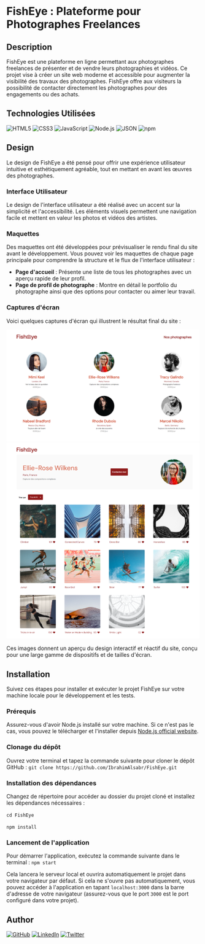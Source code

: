 # FishEye : Plateforme pour Photographes Freelances

## Description

FishEye est une plateforme en ligne permettant aux photographes freelances de présenter et de vendre leurs photographies et vidéos. Ce projet vise à créer un site web moderne et accessible pour augmenter la visibilité des travaux des photographes. FishEye offre aux visiteurs la possibilité de contacter directement les photographes pour des engagements ou des achats.

## Technologies Utilisées

![HTML5](https://img.shields.io/badge/HTML5-E34F26?style=for-the-badge&logo=html5&logoColor=white)
![CSS3](https://img.shields.io/badge/CSS3-1572B6?style=for-the-badge&logo=css3&logoColor=white)
![JavaScript](https://img.shields.io/badge/JavaScript-F7DF1E?style=for-the-badge&logo=javascript&logoColor=black)
![Node.js](https://img.shields.io/badge/Node.js-43853D?style=for-the-badge&logo=node-dot-js&logoColor=white)
![JSON](https://img.shields.io/badge/JSON-000000?style=for-the-badge&logo=json&logoColor=white)
![npm](https://img.shields.io/badge/npm-CB3837?style=for-the-badge&logo=npm&logoColor=white)


## Design

Le design de FishEye a été pensé pour offrir une expérience utilisateur intuitive et esthétiquement agréable, tout en mettant en avant les œuvres des photographes.

### Interface Utilisateur

Le design de l'interface utilisateur a été réalisé avec un accent sur la simplicité et l'accessibilité. Les éléments visuels permettent une navigation facile et mettent en valeur les photos et vidéos des artistes.

### Maquettes

Des maquettes ont été développées pour prévisualiser le rendu final du site avant le développement. Vous pouvez voir les maquettes de chaque page principale pour comprendre la structure et le flux de l'interface utilisateur :

- **Page d'accueil** : Présente une liste de tous les photographes avec un aperçu rapide de leur profil.
- **Page de profil de photographe** : Montre en détail le portfolio du photographe ainsi que des options pour contacter ou aimer leur travail.

### Captures d'écran

Voici quelques captures d'écran qui illustrent le résultat final du site :

![Page d'accueil](./assets/screen02.png)
![Page de profil](./assets/screen01.png)

Ces images donnent un aperçu du design interactif et réactif du site, conçu pour une large gamme de dispositifs et de tailles d'écran.



## Installation

Suivez ces étapes pour installer et exécuter le projet FishEye sur votre machine locale pour le développement et les tests.

### Prérequis

Assurez-vous d'avoir Node.js installé sur votre machine. Si ce n'est pas le cas, vous pouvez le télécharger et l'installer depuis [Node.js official website](https://nodejs.org/).

### Clonage du dépôt

Ouvrez votre terminal et tapez la commande suivante pour cloner le dépôt GitHub :
`git clone https://github.com/IbrahimAlsabr/FishEye.git`

### Installation des dépendances

Changez de répertoire pour accéder au dossier du projet cloné et installez les dépendances nécessaires :

`cd FishEye`

`npm install`

### Lancement de l'application

Pour démarrer l'application, exécutez la commande suivante dans le terminal : `npm start`

Cela lancera le serveur local et ouvrira automatiquement le projet dans votre navigateur par défaut. Si cela ne s'ouvre pas automatiquement, vous pouvez accéder à l'application en tapant `localhost:3000` dans la barre d'adresse de votre navigateur (assurez-vous que le port `3000` est le port configuré dans votre projet).



## Author
[![GitHub](https://img.shields.io/badge/GitHub-100000?style=for-the-badge&logo=github&logoColor=white)](https://github.com/IbrahimAlsabr) [![LinkedIn](https://img.shields.io/badge/LinkedIn-0077B5?style=for-the-badge&logo=linkedin&logoColor=white)](https://www.linkedin.com/in/ibrahim-alsabr-188939231/)  [![Twitter](https://img.shields.io/badge/Twitter-1DA1F2?style=for-the-badge&logo=twitter&logoColor=white)](https://twitter.com/home?lang=fr)